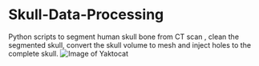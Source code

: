 # Skull-Data-Processing
Python scripts to segment human skull bone from CT scan , clean the segmented skull, convert the skull volume to mesh and inject holes to the complete skull.
![Image of Yaktocat](https://github.com/jianning-li/Skull-Data-Processing/images/Capture1.PNG)

